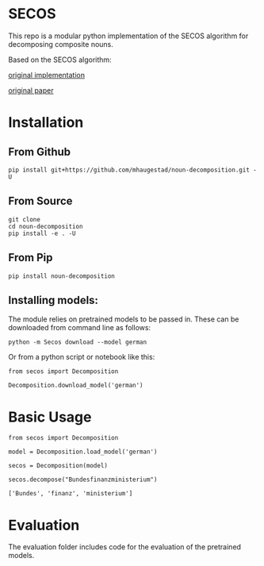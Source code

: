 # SECOS
This repo is a modular python implementation of the SECOS algorithm for decomposing composite nouns.

Based on the SECOS algorithm:

[original implementation](https://github.com/riedlma/SECOS)

[original paper](https://www.inf.uni-hamburg.de/en/inst/ab/lt/publications/2016-riedletal-naacl.pdf)

# Installation

## From Github
`pip install git+https://github.com/mhaugestad/noun-decomposition.git -U`

## From Source
```
git clone
cd noun-decomposition
pip install -e . -U
```

## From Pip
```
pip install noun-decomposition
```

## Installing models:
The module relies on pretrained models to be passed in. These can be downloaded from command line as follows:

`python -m Secos download --model german`

Or from a python script or notebook like this:

```
from secos import Decomposition

Decomposition.download_model('german')
```

# Basic Usage
```
from secos import Decomposition

model = Decomposition.load_model('german')

secos = Decomposition(model)

secos.decompose("Bundesfinanzministerium")

['Bundes', 'finanz', 'ministerium']
```

# Evaluation
The evaluation folder includes code for the evaluation of the pretrained models.